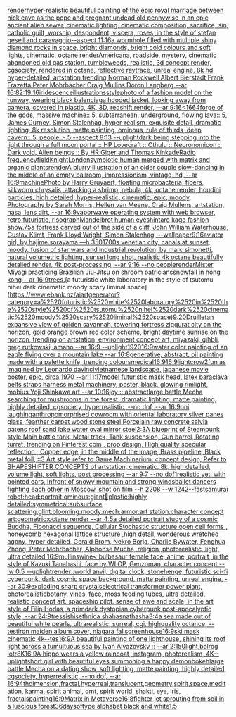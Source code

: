 [render](https://www.ebank.nz/aiartgenerator?category=render)[hyper-realistic beautiful painting of the epic royal marriage between nick cave as the pope and pregnant undead old pennywise in an epic ancient alien sewer, cinematic lighting, cinematic composition, sacrifice, sin, catholic guilt, worship, despondent, viscera, roses, in the style of stefan gesell and caravaggio--aspect 11:16](https://www.ebank.nz/aiartgenerator?category=hyper-realistic%2520beautiful%2520painting%2520of%2520the%2520epic%2520royal%2520marriage%2520between%2520nick%2520cave%2520as%2520the%2520pope%2520and%2520pregnant%2520undead%2520old%2520pennywise%2520in%2520an%2520epic%2520ancient%2520alien%2520sewer%2C%2520cinematic%2520lighting%2C%2520cinematic%2520composition%2C%2520sacrifice%2C%2520sin%2C%2520catholic%2520guilt%2C%2520worship%2C%2520despondent%2C%2520viscera%2C%2520roses%2C%2520in%2520the%2520style%2520of%2520stefan%2520gesell%2520and%2520caravaggio--aspect%252011%3A16)[a wormhole filled with multiple shiny diamond rocks in space, bright diamonds, bright cold colours and soft lights, cinematic, octane render](https://www.ebank.nz/aiartgenerator?category=a%2520wormhole%2520filled%2520with%2520multiple%2520shiny%2520diamond%2520rocks%2520in%2520space%2C%2520bright%2520diamonds%2C%2520bright%2520cold%2520colours%2520and%2520soft%2520lights%2C%2520cinematic%2C%2520octane%2520render)[Americana, roadside, mystery, cinematic abandoned old gas station, tumbleweeds,  realistic, 3d concept render, cgsociety, rendered in octane, reflective raytrace, unreal engine, 8k hd hyper-detailed, artstation trending Norman Rockwell Albert Bierstadt	Frank Frazetta Peter Mohrbacher Craig Mullins Doron Langberg --ar 16:8](https://www.ebank.nz/aiartgenerator?category=Americana%2C%2520roadside%2C%2520mystery%2C%2520cinematic%2520abandoned%2520old%2520gas%2520station%2C%2520tumbleweeds%2C%2520%2520realistic%2C%25203d%2520concept%2520render%2C%2520cgsociety%2C%2520rendered%2520in%2520octane%2C%2520reflective%2520raytrace%2C%2520unreal%2520engine%2C%25208k%2520hd%2520hyper-detailed%2C%2520artstation%2520trending%2520Norman%2520Rockwell%2520Albert%2520Bierstadt%09Frank%2520Frazetta%2520Peter%2520Mohrbacher%2520Craig%2520Mullins%2520Doron%2520Langberg%2520--ar%252016%3A8)[2:1](https://www.ebank.nz/aiartgenerator?category=2%3A1)[9:16](https://www.ebank.nz/aiartgenerator?category=9%3A16)[iridescence](https://www.ebank.nz/aiartgenerator?category=iridescence)[illustrations](https://www.ebank.nz/aiartgenerator?category=illustrations)[style](https://www.ebank.nz/aiartgenerator?category=style)[photo of a fashion model on the runway, wearing black balenciaga hooded jacket, looking away from camera, covered in plastic, 4K, 3D, redshift render, —ar 9:16](https://www.ebank.nz/aiartgenerator?category=photo%2520of%2520a%2520fashion%2520model%2520on%2520the%2520runway%2C%2520wearing%2520black%2520balenciaga%2520hooded%2520jacket%2C%2520looking%2520away%2520from%2520camera%2C%2520covered%2520in%2520plastic%2C%25204K%2C%25203D%2C%2520redshift%2520render%2C%2520%E2%80%94ar%25209%3A16)[<1664](https://www.ebank.nz/aiartgenerator?category=%3C1664)[forge of the gods, massive machine::.5, subterranean, underground, flowing lava::.5, James Gurney, Simon Stalenhag, hyper-realism, exquisite detail, dramatic lighting, 8k resolution, matte painting, ominous, rule of thirds, deep cavern::.5, people::-.5 --aspect 8:13 --uplight](https://www.ebank.nz/aiartgenerator?category=forge%2520of%2520the%2520gods%2C%2520massive%2520machine%3A%3A.5%2C%2520subterranean%2C%2520underground%2C%2520flowing%2520lava%3A%3A.5%2C%2520James%2520Gurney%2C%2520Simon%2520Stalenhag%2C%2520hyper-realism%2C%2520exquisite%2520detail%2C%2520dramatic%2520lighting%2C%25208k%2520resolution%2C%2520matte%2520painting%2C%2520ominous%2C%2520rule%2520of%2520thirds%2C%2520deep%2520cavern%3A%3A.5%2C%2520people%3A%3A-.5%2520--aspect%25208%3A13%2520--uplight)[dark being stepping into the light through a full moon portal :: HP Lovecraft :: Cthulu :: Necronomicon :: Dark void, Alien beings :: By HR Giger and Thomas Kinkade](https://www.ebank.nz/aiartgenerator?category=dark%2520being%2520stepping%2520into%2520the%2520light%2520through%2520a%2520full%2520moon%2520portal%2520%3A%3A%2520HP%2520Lovecraft%2520%3A%3A%2520Cthulu%2520%3A%3A%2520Necronomicon%2520%3A%3A%2520Dark%2520void%2C%2520Alien%2520beings%2520%3A%3A%2520By%2520HR%2520Giger%2520and%2520Thomas%2520Kinkade)[Radio frequency](https://www.ebank.nz/aiartgenerator?category=Radio%2520frequency)[field](https://www.ebank.nz/aiartgenerator?category=field)[Knight](https://www.ebank.nz/aiartgenerator?category=Knight)[London](https://www.ebank.nz/aiartgenerator?category=London)[symbiotic human merged with matrix and organic plants](https://www.ebank.nz/aiartgenerator?category=symbiotic%2520human%2520merged%2520with%2520matrix%2520and%2520organic%2520plants)[render](https://www.ebank.nz/aiartgenerator?category=render)[A blurry illustration of an older couple slow-dancing in the middle of an empty ballroom, impressionism, vintage, hd, --ar 16:9](https://www.ebank.nz/aiartgenerator?category=A%2520blurry%2520illustration%2520of%2520an%2520older%2520couple%2520slow-dancing%2520in%2520the%2520middle%2520of%2520an%2520empty%2520ballroom%2C%2520impressionism%2C%2520vintage%2C%2520hd%2C%2520--ar%252016%3A9)[machine](https://www.ebank.nz/aiartgenerator?category=machine)[Photo by Harry Gruyaert, floating microbacteria, fibers, silkworm chrysalis, attacking a shrimp, nebula, 4k, octane render, houdini particles, high detailed, hyper-realistic, cinematic, epic, moody, Photography by Sarah Morris, Hellen van Meene, Craig Mullens, artstation, nasa, lens dirt, --ar 16:9](https://www.ebank.nz/aiartgenerator?category=Photo%2520by%2520Harry%2520Gruyaert%2C%2520floating%2520microbacteria%2C%2520fibers%2C%2520silkworm%2520chrysalis%2C%2520attacking%2520a%2520shrimp%2C%2520nebula%2C%25204k%2C%2520octane%2520render%2C%2520houdini%2520particles%2C%2520high%2520detailed%2C%2520hyper-realistic%2C%2520cinematic%2C%2520epic%2C%2520moody%2C%2520Photography%2520by%2520Sarah%2520Morris%2C%2520Hellen%2520van%2520Meene%2C%2520Craig%2520Mullens%2C%2520artstation%2C%2520nasa%2C%2520lens%2520dirt%2C%2520--ar%252016%3A9)[vaporwave operating system with web browser, retro futuristic, risograph](https://www.ebank.nz/aiartgenerator?category=vaporwave%2520operating%2520system%2520with%2520web%2520browser%2C%2520retro%2520futuristic%2C%2520risograph)[Mandelbrot human eye](https://www.ebank.nz/aiartgenerator?category=Mandelbrot%2520human%2520eye)[shintaro kago fashion show](https://www.ebank.nz/aiartgenerator?category=shintaro%2520kago%2520fashion%2520show)[.75](https://www.ebank.nz/aiartgenerator?category=.75)[a fortress carved out of the side of a cliff, John William Waterhouse, Gustav Klimt, Frank Lloyd Wright, Simon Stalenhag, --wallpaper](https://www.ebank.nz/aiartgenerator?category=a%2520fortress%2520carved%2520out%2520of%2520the%2520side%2520of%2520a%2520cliff%2C%2520John%2520William%2520Waterhouse%2C%2520Gustav%2520Klimt%2C%2520Frank%2520Lloyd%2520Wright%2C%2520Simon%2520Stalenhag%2C%2520--wallpaper)[9:16](https://www.ebank.nz/aiartgenerator?category=9%3A16)[aviator girl, by hajime sorayama —h 350](https://www.ebank.nz/aiartgenerator?category=aviator%2520girl%2C%2520by%2520hajime%2520sorayama%2520%E2%80%94h%2520350)[1700s venetian city, canals at sunset, moody, fusion of star wars and industrial revolution, by marc simonetti, natural volumetric lighting, sunset long shot, realistic 4k octane beautifully detailed render, 4k post-processing, --ar 9:16 --no people](https://www.ebank.nz/aiartgenerator?category=1700s%2520venetian%2520city%2C%2520canals%2520at%2520sunset%2C%2520moody%2C%2520fusion%2520of%2520star%2520wars%2520and%2520industrial%2520revolution%2C%2520by%2520marc%2520simonetti%2C%2520natural%2520volumetric%2520lighting%2C%2520sunset%2520long%2520shot%2C%2520realistic%25204k%2520octane%2520beautifully%2520detailed%2520render%2C%25204k%2520post-processing%2C%2520--ar%25209%3A16%2520--no%2520people)[render](https://www.ebank.nz/aiartgenerator?category=render)[Mister Miyagi practicing Brazilian Jiu-Jitsu on shroom patricians](https://www.ebank.nz/aiartgenerator?category=Mister%2520Miyagi%2520practicing%2520Brazilian%2520Jiu-Jitsu%2520on%2520shroom%2520patricians)[snowfall in hong kong --ar 16:9](https://www.ebank.nz/aiartgenerator?category=snowfall%2520in%2520hong%2520kong%2520--ar%252016%3A9)[trees.](https://www.ebank.nz/aiartgenerator?category=trees.)[a futuristic white laboratory in the style of tsutomu nihei dark cinematic moody scary liminal space](https://www.ebank.nz/aiartgenerator?category=a%2520futuristic%2520white%2520laboratory%2520in%2520the%2520style%2520of%2520tsutomu%2520nihei%2520dark%2520cinematic%2520moody%2520scary%2520liminal%2520space)[9:20](https://www.ebank.nz/aiartgenerator?category=9%3A20)[Druillet](https://www.ebank.nz/aiartgenerator?category=Druillet)[an expansive view of golden savannah, towering fortress ziggurat city on the horizon, gold orange brown red color scheme, bright daytime sunrise on the horizon, trending on artstation, environment concept art, miyazaki, gihbli, greg rutkowski, amano --ar 16:9 --uplight](https://www.ebank.nz/aiartgenerator?category=an%2520expansive%2520view%2520of%2520golden%2520savannah%2C%2520towering%2520fortress%2520ziggurat%2520city%2520on%2520the%2520horizon%2C%2520gold%2520orange%2520brown%2520red%2520color%2520scheme%2C%2520bright%2520daytime%2520sunrise%2520on%2520the%2520horizon%2C%2520trending%2520on%2520artstation%2C%2520environment%2520concept%2520art%2C%2520miyazaki%2C%2520gihbli%2C%2520greg%2520rutkowski%2C%2520amano%2520--ar%252016%3A9%2520--uplight)[1920](https://www.ebank.nz/aiartgenerator?category=1920)[16:9](https://www.ebank.nz/aiartgenerator?category=16%3A9)[water color painting of an eagle flying over a mountain lake --ar 16:8](https://www.ebank.nz/aiartgenerator?category=water%2520color%2520painting%2520of%2520an%2520eagle%2520flying%2520over%2520a%2520mountain%2520lake%2520--ar%252016%3A8)[generative, abstract, oil painting made with a palette knife, trending colours](https://www.ebank.nz/aiartgenerator?category=generative%2C%2520abstract%2C%2520oil%2520painting%2520made%2520with%2520a%2520palette%2520knife%2C%2520trending%2520colours)[medical](https://www.ebank.nz/aiartgenerator?category=medical)[16:9](https://www.ebank.nz/aiartgenerator?category=16%3A9)[16:9](https://www.ebank.nz/aiartgenerator?category=16%3A9)[light](https://www.ebank.nz/aiartgenerator?category=light)[crow](https://www.ebank.nz/aiartgenerator?category=crow)[2](https://www.ebank.nz/aiartgenerator?category=2)[fun as imagined by Leonardo davinci](https://www.ebank.nz/aiartgenerator?category=fun%2520as%2520imagined%2520by%2520Leonardo%2520davinci)[vietnamese landscape, japanese movie poster, epic, circa 1970 --ar 11:17](https://www.ebank.nz/aiartgenerator?category=vietnamese%2520landscape%2C%2520japanese%2520movie%2520poster%2C%2520epic%2C%2520circa%25201970%2520--ar%252011%3A17)[model futuristic mask head, latex baraclava belts straps harness metal machinery, poster, black, glowing rimlight, mobius Yoji Shinkawa art --ar 10:16](https://www.ebank.nz/aiartgenerator?category=model%2520futuristic%2520mask%2520head%2C%2520latex%2520baraclava%2520belts%2520straps%2520harness%2520metal%2520machinery%2C%2520poster%2C%2520black%2C%2520glowing%2520rimlight%2C%2520mobius%2520Yoji%2520Shinkawa%2520art%2520--ar%252010%3A16)[joy :: abstract](https://www.ebank.nz/aiartgenerator?category=joy%2520%3A%3A%2520abstract)[large battle Mecha searching for mushrooms in the forest, dramatic lighting, matte painting, highly detailed, cgsociety, hyperrealistic, --no dof, --ar 16:9](https://www.ebank.nz/aiartgenerator?category=large%2520battle%2520Mecha%2520searching%2520for%2520mushrooms%2520in%2520the%2520forest%2C%2520dramatic%2520lighting%2C%2520matte%2520painting%2C%2520highly%2520detailed%2C%2520cgsociety%2C%2520hyperrealistic%2C%2520--no%2520dof%2C%2520--ar%252016%3A9)[oni laughing](https://www.ebank.nz/aiartgenerator?category=oni%2520laughing)[anthropomorphised cow](https://www.ebank.nz/aiartgenerator?category=anthropomorphised%2520cow)[room with oriental laboratory  silver panes glass  ,fearther carpet wood stone steel Porcelain raw  concrete salvia patens roof sand lake water oval mirror steel](https://www.ebank.nz/aiartgenerator?category=room%2520with%2520oriental%2520laboratory%2520%2520silver%2520panes%2520glass%2520%2520%2Cfearther%2520carpet%2520wood%2520stone%2520steel%2520Porcelain%2520raw%2520%2520concrete%2520salvia%2520patens%2520roof%2520sand%2520lake%2520water%2520oval%2520mirror%2520steel)[2:3](https://www.ebank.nz/aiartgenerator?category=2%3A3)[A blueprint of Steampunk style Main battle tank,  Metal track,  Tank suspension, Gun barrel, Rotating turret, trending on Pinterest.com  , prop design, High quality specular reflection , Copper  edge, in the middle of the image, Brass pipeline,  Black metal foil,  ::3  Art style refer to Game Machinarium.  concept design, Refer to SHAPESHIFTER CONCEPTS  of artstation, cinematic,  8k, high detailed,  volume light,  soft lights,  post processing    --ar 9:7   --no dof](https://www.ebank.nz/aiartgenerator?category=A%2520blueprint%2520of%2520Steampunk%2520style%2520Main%2520battle%2520tank%2C%2520%2520Metal%2520track%2C%2520%2520Tank%2520suspension%2C%2520Gun%2520barrel%2C%2520Rotating%2520turret%2C%2520trending%2520on%2520Pinterest.com%2520%2520%2C%2520prop%2520design%2C%2520High%2520quality%2520specular%2520reflection%2520%2C%2520Copper%2520%2520edge%2C%2520in%2520the%2520middle%2520of%2520the%2520image%2C%2520Brass%2520pipeline%2C%2520%2520Black%2520metal%2520foil%2C%2520%2520%3A%3A3%2520%2520Art%2520style%2520refer%2520to%2520Game%2520Machinarium.%2520%2520concept%2520design%2C%2520Refer%2520to%2520SHAPESHIFTER%2520CONCEPTS%2520%2520of%2520artstation%2C%2520cinematic%2C%2520%25208k%2C%2520high%2520detailed%2C%2520%2520volume%2520light%2C%2520%2520soft%2520lights%2C%2520%2520post%2520processing%2520%2520%2520%2520--ar%25209%3A7%2520%2520%2520--no%2520dof)[1](https://www.ebank.nz/aiartgenerator?category=1)[realistic yeti with pointed ears, Infront of snowy mountain and strong winds](https://www.ebank.nz/aiartgenerator?category=realistic%2520yeti%2520with%2520pointed%2520ears%2C%2520Infront%2520of%2520snowy%2520mountain%2520and%2520strong%2520winds)[ballet dancers fighting each other in Moscow, shot on film --h 2208 --w 1242](https://www.ebank.nz/aiartgenerator?category=ballet%2520dancers%2520fighting%2520each%2520other%2520in%2520Moscow%2C%2520shot%2520on%2520film%2520--h%25202208%2520--w%25201242)[--fast](https://www.ebank.nz/aiartgenerator?category=--fast)[samurai robot:head:portrait:ominous:giant🤘plastic:highly detailed:symmetrical:subsurface scattering:glint:blooming:moody:mech:armor:art station:character concept art:geometric:octane render --ar 4:5](https://www.ebank.nz/aiartgenerator?category=samurai%2520robot%3Ahead%3Aportrait%3Aominous%3Agiant%F0%9F%A4%98plastic%3Ahighly%2520detailed%3Asymmetrical%3Asubsurface%2520scattering%3Aglint%3Ablooming%3Amoody%3Amech%3Aarmor%3Aart%2520station%3Acharacter%2520concept%2520art%3Ageometric%3Aoctane%2520render%2520--ar%25204%3A5)[a detailed portrait study of a cosmic Buddha,  Fibonacci sequence, Cellular Stochastic structure open cell forms , honeycomb hexagonal lattice structure ,high detail, wonderous wretched agony, hyper detailed, Gerald Brom, Nekro Borja, Charlie Bywater, Fenghua Zhong, Peter Mohrbacher, Alphonse Mucha, religion, photorealistic, light, ultra detailed 16:9](https://www.ebank.nz/aiartgenerator?category=a%2520detailed%2520portrait%2520study%2520of%2520a%2520cosmic%2520Buddha%2C%2520%2520Fibonacci%2520sequence%2C%2520Cellular%2520Stochastic%2520structure%2520open%2520cell%2520forms%2520%2C%2520honeycomb%2520hexagonal%2520lattice%2520structure%2520%2Chigh%2520detail%2C%2520wonderous%2520wretched%2520agony%2C%2520hyper%2520detailed%2C%2520Gerald%2520Brom%2C%2520Nekro%2520Borja%2C%2520Charlie%2520Bywater%2C%2520Fenghua%2520Zhong%2C%2520Peter%2520Mohrbacher%2C%2520Alphonse%2520Mucha%2C%2520religion%2C%2520photorealistic%2C%2520light%2C%2520ultra%2520detailed%252016%3A9)[mullins](https://www.ebank.nz/aiartgenerator?category=mullins)[wine](https://www.ebank.nz/aiartgenerator?category=wine)[< bulbasaur female face, anime, portrait, in the style of Kazuki Tanahashi, face by WLOP, Genzoman, character concept --iw 0.5 --uplight](https://www.ebank.nz/aiartgenerator?category=%3C%2520bulbasaur%2520female%2520face%2C%2520anime%2C%2520portrait%2C%2520in%2520the%2520style%2520of%2520Kazuki%2520Tanahashi%2C%2520face%2520by%2520WLOP%2C%2520Genzoman%2C%2520character%2520concept%2520--iw%25200.5%2520--uplight)[render::](https://www.ebank.nz/aiartgenerator?category=render%3A%3A)[world anvil, digital clock, stonehenge, futuristic sci-fi cyberpunk, dark cosmic space background, matte painting, unreal engine, --ar 30:9](https://www.ebank.nz/aiartgenerator?category=world%2520anvil%2C%2520digital%2520clock%2C%2520stonehenge%2C%2520futuristic%2520sci-fi%2520cyberpunk%2C%2520dark%2520cosmic%2520space%2520background%2C%2520matte%2520painting%2C%2520unreal%2520engine%2C%2520--ar%252030%3A9)[exploding sharp crystals](https://www.ebank.nz/aiartgenerator?category=exploding%2520sharp%2520crystals)[electrical transformer power plant, photorealistic](https://www.ebank.nz/aiartgenerator?category=electrical%2520transformer%2520power%2520plant%2C%2520photorealistic)[botany, vines, face, moss feeding tubes, ultra detailed, realistic concept art. spaceship pilot. sense of awe and scale, in the art style of Filip Hodas, a grimdark dystopian cyberpunk post-apocalyptic style, --ar 24:9](https://www.ebank.nz/aiartgenerator?category=botany%2C%2520vines%2C%2520face%2C%2520moss%2520feeding%2520tubes%2C%2520ultra%2520detailed%2C%2520realistic%2520concept%2520art.%2520spaceship%2520pilot.%2520sense%2520of%2520awe%2520and%2520scale%2C%2520in%2520the%2520art%2520style%2520of%2520Filip%2520Hodas%2C%2520a%2520grimdark%2520dystopian%2520cyberpunk%2520post-apocalyptic%2520style%2C%2520--ar%252024%3A9)[tressishisethnica shahasnathasha](https://www.ebank.nz/aiartgenerator?category=tressishisethnica%2520shahasnathasha)[3:4](https://www.ebank.nz/aiartgenerator?category=3%3A4)[a sea made out of beautiful white pearls, ultrarealistic, surreal, cgi, highquality,octance, --test](https://www.ebank.nz/aiartgenerator?category=a%2520sea%2520made%2520out%2520of%2520beautiful%2520white%2520pearls%2C%2520ultrarealistic%2C%2520surreal%2C%2520cgi%2C%2520highquality%2Coctance%2C%2520--test)[iron maiden album cover, niagara falls](https://www.ebank.nz/aiartgenerator?category=iron%2520maiden%2520album%2520cover%2C%2520niagara%2520falls)[greenhouse](https://www.ebank.nz/aiartgenerator?category=greenhouse)[16:9](https://www.ebank.nz/aiartgenerator?category=16%3A9)[ski mask cinematic 4k](https://www.ebank.nz/aiartgenerator?category=ski%2520mask%2520cinematic%25204k)[--tes](https://www.ebank.nz/aiartgenerator?category=--tes)[16:9](https://www.ebank.nz/aiartgenerator?category=16%3A9)[A beautiful painting of one lighthouse, shining its roof light across a tumultuous sea by Ivan Aivazovsky :: --ar 2:1](https://www.ebank.nz/aiartgenerator?category=A%2520beautiful%2520painting%2520of%2520one%2520lighthouse%2C%2520shining%2520its%2520roof%2520light%2520across%2520a%2520tumultuous%2520sea%2520by%2520Ivan%2520Aivazovsky%2520%3A%3A%2520--ar%25202%3A1)[50](https://www.ebank.nz/aiartgenerator?category=50)[light,](https://www.ebank.nz/aiartgenerator?category=light%2C)[balrog lotr](https://www.ebank.nz/aiartgenerator?category=balrog%2520lotr)[8K](https://www.ebank.nz/aiartgenerator?category=8K)[16:9](https://www.ebank.nz/aiartgenerator?category=16%3A9)[A hippo wears a yellow raincoat, instagram, photorealism, 4K](https://www.ebank.nz/aiartgenerator?category=A%2520hippo%2520wears%2520a%2520yellow%2520raincoat%2C%2520instagram%2C%2520photorealism%2C%25204K)[--uplight](https://www.ebank.nz/aiartgenerator?category=--uplight)[short girl with beautiful eyes summoning a happy demon](https://www.ebank.nz/aiartgenerator?category=short%2520girl%2520with%2520beautiful%2520eyes%2520summoning%2520a%2520happy%2520demon)[bokeh](https://www.ebank.nz/aiartgenerator?category=bokeh)[large battle Mecha on a dating show, soft lighting, matte painting, highly detailed, cgsociety, hyperrealistic, --no dof, --ar 16:9](https://www.ebank.nz/aiartgenerator?category=large%2520battle%2520Mecha%2520on%2520a%2520dating%2520show%2C%2520soft%2520lighting%2C%2520matte%2520painting%2C%2520highly%2520detailed%2C%2520cgsociety%2C%2520hyperrealistic%2C%2520--no%2520dof%2C%2520--ar%252016%3A9)[4thdimension,fractal,hyperreal,translucent,geometry,spirit,space,meditation, karma, spirit animal, dmt, spirit world, shakti, eye, iris, fractals](https://www.ebank.nz/aiartgenerator?category=4thdimension%2Cfractal%2Chyperreal%2Ctranslucent%2Cgeometry%2Cspirit%2Cspace%2Cmeditation%2C%2520karma%2C%2520spirit%2520animal%2C%2520dmt%2C%2520spirit%2520world%2C%2520shakti%2C%2520eye%2C%2520iris%2C%2520fractals)[painting](https://www.ebank.nz/aiartgenerator?category=painting)[16:9](https://www.ebank.nz/aiartgenerator?category=16%3A9)[Matrix in Metaverse](https://www.ebank.nz/aiartgenerator?category=Matrix%2520in%2520Metaverse)[16:8](https://www.ebank.nz/aiartgenerator?category=16%3A8)[fighter jet sprouting from soil in a luscious forest](https://www.ebank.nz/aiartgenerator?category=fighter%2520jet%2520sprouting%2520from%2520soil%2520in%2520a%2520luscious%2520forest)[36daysoftype alphabet black and white](https://www.ebank.nz/aiartgenerator?category=36daysoftype%2520alphabet%2520black%2520and%2520white)[1.5](https://www.ebank.nz/aiartgenerator?category=1.5)